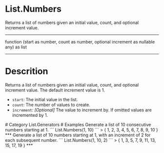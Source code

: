 ﻿# List.Numbers
Returns a list of numbers given an initial value, count, and optional increment value.
***
function (start as number, count as number, optional increment as nullable any) as list
***
# Descrition 
Returns a list of numbers given an initial value, count, and optional increment value. The default increment value is 1.
<ul>
   <li><code>start</code>: The initial value in the list.</li>
   <li><code>count</code>: The number of values to create.</li>
   <li><code>increment</code>: <i>[Optional]</i> The value to increment by. If omitted values are incremented by 1.</li>
</ul>
# Category 
List.Generators
# Examples 
Generate a list of 10 consecutive numbers starting at 1.
```
List.Numbers(1, 10)
```
> {
    1,
    2,
    3,
    4,
    5,
    6,
    7,
    8,
    9,
    10
}
***
Generate a list of 10 numbers starting at 1, with an increment of 2 for each subsequent number.
```
List.Numbers(1, 10, 2)
```
> {
    1,
    3,
    5,
    7,
    9,
    11,
    13,
    15,
    17,
    19
}
***
